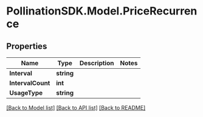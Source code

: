
# PollinationSDK.Model.PriceRecurrence

## Properties

Name | Type | Description | Notes
------------ | ------------- | ------------- | -------------
**Interval** | **string** |  | 
**IntervalCount** | **int** |  | 
**UsageType** | **string** |  | 

[[Back to Model list]](../README.md#documentation-for-models)
[[Back to API list]](../README.md#documentation-for-api-endpoints)
[[Back to README]](../README.md)


